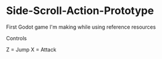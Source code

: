 # Side-Scroll-Action-Prototype
First Godot game I'm making while using reference resources

Controls

Z = Jump
X = Attack
